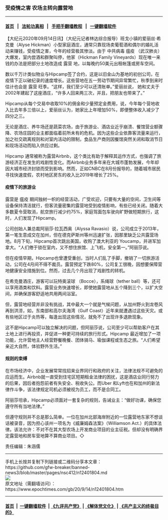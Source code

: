 ### 受疫情之害 农场主转向露营地
------------------------

#### [首页](https://github.com/gfw-breaker/banned-news3/blob/master/README.md) &nbsp;&nbsp;|&nbsp;&nbsp; [法轮功真相](https://github.com/begood0513/basic/blob/master/README.md)  &nbsp;&nbsp;|&nbsp;&nbsp; [手把手翻墙教程](https://github.com/gfw-breaker/guides/wiki)  &nbsp;&nbsp;|&nbsp;&nbsp; [一键翻墙软件](https://github.com/gfw-breaker/nogfw/blob/master/README.md)  



<div><p>
 【大纪元2020年09月14日讯】（大纪元记者林达综合报导）班戈小镇的爱丽丝‧希克曼（Alyse Hickman）小型家庭酒庄，通常只靠现场卖葡萄酒和偶尔的婚礼活动来赚钱，受疫情之害，今年的经营极其惨淡。由于
 <ok href="https://www.epochtimes.com/gb/tag/%E4%B8%AD%E5%85%B1%E7%97%85%E6%AF%92.html">
  中共病毒
 </ok>
 <ok href="https://www.epochtimes.com/gb/tag/%E7%98%9F%E7%96%AB.html">
  瘟疫
 </ok>
 （武汉肺炎）大爆发，室内尝酒和群聚叫停，他家（Hickman Family Vineyards）现在唯一来钱的办法是把部分土地改造成
 <ok href="https://www.epochtimes.com/gb/tag/%E9%9C%B2%E8%90%A5.html">
  露营
 </ok>
 地，以每晚约50美元出租帐篷或房车空间。
</p>
<p>
 数以千万计类似物业与Hipcamp签了合约，这是以旧金山为基地的初创公司，在疫情下正以破纪录的速度增长。这些营地在五一劳动节期间异常繁忙，秋季到来时估计也会是
 <ok href="https://www.epochtimes.com/gb/tag/%E9%9C%B2%E8%90%A5.html">
  露营
 </ok>
 旺季。“这样，我们至少可以还清账单。”爱丽丝说， 她和丈夫于2002年建起了这座酒庄，“许多人回来两三次，并且，把朋友也带来了。”
</p>
<p>
 Hipcamp从每个交易中收取10%的佣金和少量预定金费用，说，今年每个营地收入比去年多三倍以上，爱丽丝认为，她家比上年增加50%，即便整体收入减少了四分之三。
</p>
<p>
 无论是酒庄、养牛场还是蔬菜农场，由于旅游业、酒店业近乎崩溃、餐馆营业额骤降、农场庄园的业主都面临着前所未有的危机。因为这些企业依靠客流量来运行，加之社交疏离规则和对室内活动的限制，食品生产商则因餐馆突然关闭和取消节日和现场活动而陷入供应过剩。
</p>
<p>
 Hipcamp 通常被称为露营Airbnb，这个类比有助于解释其运作方式，也强调了旅游经济正在发生的戏剧性变化。而Airbnb业务多年来在大城市蓬勃发展，今年却因大城市经济封锁而受到影响。然而，正如CNBC在8月份报导的，随着城市居民寻找快速度假，农村地区房东的收入比2019年增长了25%。
</p>
<h4>
 疫情下的旅游业
</h4>
<p>
 露营是
 <ok href="https://www.epochtimes.com/gb/tag/%E7%98%9F%E7%96%AB.html">
  瘟疫
 </ok>
 期间独树一帜的经营活动，广受欢迎，只要有大量的空间，卫生间等设备保持清洁就行，但客流量密集的露营地受到疫情影响，有些已经关闭。随着大多数夏令营取消，航空旅行减少约75%，家庭驾面包车驶向旷野做短期旅行，这时，人们发现了Hipcamp。
</p>
<p>
 公司创始人兼总裁阿丽莎‧拉瓦西奥（Alyssa Ravasio）说，公司成立于2013年，第一笔生意成交在加州，但在德克萨斯州等州迅速扩张，因那里缺乏公共露营场地。8月下旬，Hipcamp首次跳出美国，收购了澳大利亚的 Youcamp，并进军加拿大。“人们倦于锁在室内，又不想住旅馆、上飞机，安全第一。”阿丽莎说。
</p>
<p>
 但在疫情早期，Hipcamp也曾遭受重创，当时人们乱了手脚，撤销了一切旅游活动，公司在4月间不得不裁员。露营预定下跌80%，公司复工很晚，因想要保障营地健康安全措施到位。然而，过去几个月出现了戏剧性的转机。
</p>
<p>
 在希克曼酒庄，游客可以玩特奥滚球 （Bocce），系绳球（tether ball）等，还可以享用酒类和饮料。露营业务快速增长，即使她露营地从五个降到三个，以扩大空间，并确保游客舒适地共用两间浴室。
</p>
<p>
 但，露营地经营并非没有挑战，其中最大一个就是气候问题，从加州野火到龙卷风再到洪涝，如，东南部和高尔夫海湾（Gulf Coast）近年来就遭遇过这些天灾。或有些地区过于炎热等，每逢出现这些情况，就免不了出现许多退款现象。
</p>
<p>
 这不是Hipcamp可以独立解决的问题，但阿丽莎说，公司至少可以帮助客户在其土地上进行再投资，并促进一种更可持续的旅行形式。Hipcamp 最近增加了一项功能，允许营地主人经营野餐晚餐、团体骑马、瑜伽课程或生态之旅。“人们希望亲近大自然，体验野外生活。”
</p>
<h4>
 规则的束缚
</h4>
<p>
 在市场经济中，企业发展常常找招来业界同行和政府的关注，法律法规不可避免的应运而生。Airbnb就一直受到住宅区短期租金法律的困扰，这是酒店业同行努力的后果，因后者抱怨前者有失安全、税收失公。而Uber 和Lyft也在和加州的新法律作斗争，该法律规定司机必须被视为员工，而不是合同工。
</p>
<p>
 阿丽莎坦承，Hipcamp必须面对一套复杂的规则，告诫业主：“做好功课，确保您遵守所有当地法律。”
</p>
<p>
 但遵守规则并不总是那么简单。一位在加州北部海岸附近的一位露营地东家不想谈话被录音，因为担心该州一项名为《威廉姆森法案》（Williamson Act.）的具体法律。该法允许：不对不在其大型农场上开发商业项目的业主征税。但却没有明确界定露营地和房车营地算不算商业项目。◇
</p>
<p>
 责任编辑：朱涵儒
</p>
</div>
<hr/>
手机上长按并复制下列链接或二维码分享本文章：<br/>
https://github.com/gfw-breaker/banned-news3/blob/master/pages/nsc412/n12401804.md <br/>
<a href='https://github.com/gfw-breaker/banned-news3/blob/master/pages/nsc412/n12401804.md'><img src='https://github.com/gfw-breaker/banned-news3/blob/master/pages/nsc412/n12401804.md.png'/></a> <br/>
原文地址（需翻墙访问）：https://www.epochtimes.com/gb/20/9/14/n12401804.htm


------------------------
#### [首页](https://github.com/gfw-breaker/banned-news3/blob/master/README.md) &nbsp;|&nbsp; [一键翻墙软件](https://github.com/gfw-breaker/nogfw/blob/master/README.md) &nbsp;| [《九评共产党》](https://github.com/gfw-breaker/9ping.md/blob/master/README.md#九评之一评共产党是什么) | [《解体党文化》](https://github.com/gfw-breaker/jtdwh.md/blob/master/README.md) | [《共产主义的终极目的》](https://github.com/gfw-breaker/gczydzjmd.md/blob/master/README.md)


<img src='http://gfw-breaker.win/banned-news3/pages/nsc412/n12401804.md' width='0px' height='0px'/>